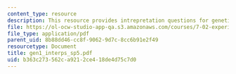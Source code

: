 ```yaml
---
content_type: resource
description: This resource provides intrepretation questions for genetics day 1.
file: https://ol-ocw-studio-app-qa.s3.amazonaws.com/courses/7-02-experimental-biology-communication-spring-2005/b363c273562ca9212ce418de4d75c7d0_gen1_interps_sp5.pdf
file_type: application/pdf
parent_uid: 8b88dd46-cc8f-9062-9d7c-8cc6b91e2f49
resourcetype: Document
title: gen1_interps_sp5.pdf
uid: b363c273-562c-a921-2ce4-18de4d75c7d0
---
```

